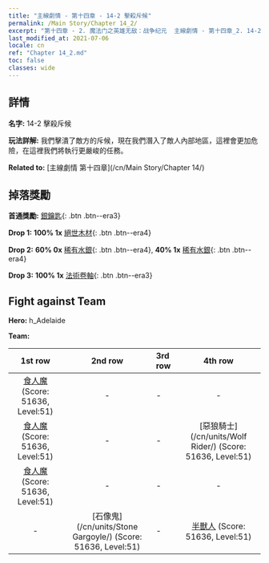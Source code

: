 ```yaml
---
title: "主線劇情 - 第十四章 - 14-2 擊殺斥候"
permalink: /Main Story/Chapter 14_2/
excerpt: "第十四章 - 2. 魔法门之英雄无敌：战争纪元  主線劇情 - 第十四章_2. 14-2 擊殺斥候"
last_modified_at: 2021-07-06
locale: cn
ref: "Chapter 14_2.md"
toc: false
classes: wide
---
```


## 詳情

 **名字:** 14-2 擊殺斥候

 **玩法詳解:** 我們擊潰了敵方的斥候，現在我們潛入了敵人內部地區，這裡會更加危險，在這裡我們將執行更嚴峻的任務。

 **Related to:** [主線劇情 第十四章](/cn/Main Story/Chapter 14/)

## 掉落獎勵

 **首通獎勵:** [銀鑰匙](/cn/Items/con_693/){: .btn .btn--era3}

 **Drop 1:** **100% 1x** [絕世木材](/cn/Items/mat_48/){: .btn .btn--era4}

 **Drop 2:** **60% 0x** [稀有水銀](/cn/Items/mat_42/){: .btn .btn--era4}, **40% 1x** [稀有水銀](/cn/Items/mat_42/){: .btn .btn--era4}

 **Drop 3:** **100% 1x** [法術卷軸](/cn/Items/con_694/){: .btn .btn--era3}


## Fight against Team
 **Hero:** h_Adelaide

 **Team:**


  | 1st row | 2nd row | 3rd row | 4th row |
  |:----:|:----:|:----|:----:|
  | [食人魔](/cn/units/Ogre/) (Score: 51636, Level:51)  | - | - | - |
  | [食人魔](/cn/units/Ogre/) (Score: 51636, Level:51)  | - | - | [惡狼騎士](/cn/units/Wolf Rider/) (Score: 51636, Level:51)  |
  | [食人魔](/cn/units/Ogre/) (Score: 51636, Level:51)  | - | - | - |
  | - | [石像鬼](/cn/units/Stone Gargoyle/) (Score: 51636, Level:51)  | - | [半獸人](/cn/units/Orc/) (Score: 51636, Level:51)  |


